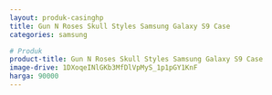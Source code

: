 ```yaml
---
layout: produk-casinghp
title: Gun N Roses Skull Styles Samsung Galaxy S9 Case
categories: samsung

# Produk
product-title: Gun N Roses Skull Styles Samsung Galaxy S9 Case
image-drive: 1DXoqeINlGKb3MfDlVpMyS_1p1pGY1KnF
harga: 90000
---
```

